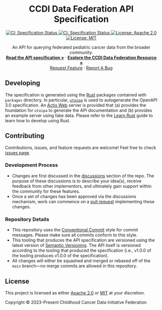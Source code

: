 <p align="center">
  <h1 align="center">
  CCDI Data Federation API Specification
  </h1>
</p>

  <p align="center">
    <a href="https://github.com/CBIIT/ccdi-federation-api/actions/workflows/specification.yml" target="_blank">
      <img alt="CI: Specification Status" src="https://github.com/CBIIT/ccdi-federation-api/actions/workflows/specification.yml/badge.svg" />
    </a>
    <a href="https://github.com/CBIIT/ccdi-federation-api/actions/workflows/specification-tool.yml" target="_blank">
      <img alt="CI: Specification Status" src="https://github.com/CBIIT/ccdi-federation-api/actions/workflows/specification-tool.yml/badge.svg" />
    </a>
    <a href="https://github.com/CBIIT/ccdi-federation-api/blob/main/LICENSE-APACHE" target="_blank">
      <img alt="License: Apache 2.0" src="https://img.shields.io/badge/license-Apache 2.0-blue.svg" />
    </a>
    <a href="https://github.com/CBIIT/ccdi-federation-api/blob/main/LICENSE-MIT" target="_blank">
      <img alt="License: MIT" src="https://img.shields.io/badge/license-MIT-blue.svg" />
    </a>
  </p>

<p align="center">
    An API for querying federated pediatric cancer data from the broader community.
    <br />
    <a href="https://cbiit.github.io/ccdi-federation-api/"><strong>Read the API specification »</strong></a>
    ·
    <a href="https://github.com/CBIIT/ccdi-federation-api-aggregation"><strong>Explore the CCDI Data Federation Resource »</strong></a>
    <br />
    <a href="https://github.com/cbiit/ccdi-federation-api/issues/new?assignees=&labels=&template=feature_request.md&title=Descriptive%20Title&labels=enhancement">Request Feature</a>
    ·
    <a href="https://github.com/cbiit/ccdi-federation-api/issues/new?assignees=&labels=&template=bug_report.md&title=Descriptive%20Title&labels=bug">Report A Bug</a>
    <br />
  </p>
</p>

## Developing

The specification is generated using the [Rust] packages contained with
`packages` directory. In particular, [`utoipa`] is used to autogenerate the
OpenAPI 3.0 specification. An [Actix Web] server is provided that (a) provides
the foundation for `utoipa` to generate the API documentation and (b) provides
an example server using fake data. Please refer to the [Learn Rust] guide to
learn how to develop using Rust.

## Contributing

Contributions, issues, and feature requests are welcome! Feel free to check
[issues page](https://github.com/CBIIT/ccdi-federation-api/issues).

### Development Process

- Changes are first discussed in the
  [discussions](https://github.com/cbiit/ccdi-federation-api/discussions)
  section of the repo. The purpose of these discussions is to describe your
  idea(s), receive feedback from other implementors, and ultimately gain support
  within the community for these features.
- Once a set of changes has been approved via the discussions mechanism, work
  can commence on a [pull
  request](https://github.com/cbiit/ccdi-federation-api/discussions)
  implementing these changes.

### Repository Details

- This repository uses the [Conventional
  Commit](https://www.conventionalcommits.org/en/v1.0.0/) style for commit
  messages. Please make sure all commits conform to this style.
- This tooling that produces the API specification are versioned using the
  latest version of [Semantic Versioning](https://semver.org/). The API itself
  is versioned according to the tooling that produced the specification (i.e.,
  v1.0.0 of the tooling produces v1.0.0 of the specification).
- All changes will either be squashed and merged or rebased off of the `main`
  branch—no merge commits are allowed in this repository.

## License

This project is licensed as either [Apache 2.0][license-apache] or
[MIT][license-mit] at your discretion.

Copyright © 2023-Present Childhood Cancer Data Initiative Federation

[Actix Web]: https://actix.rs/
[Learn Rust]: https://www.rust-lang.org/learn
[Rust]: https://www.rust-lang.org/
[`utoipa`]: https://github.com/juhaku/utoipa
[license-apache]: https://github.com/CBIIT/ccdi-federation-api/blob/main/LICENSE-APACHE
[license-mit]: https://github.com/CBIIT/ccdi-federation-api/blob/main/LICENSE-MIT
